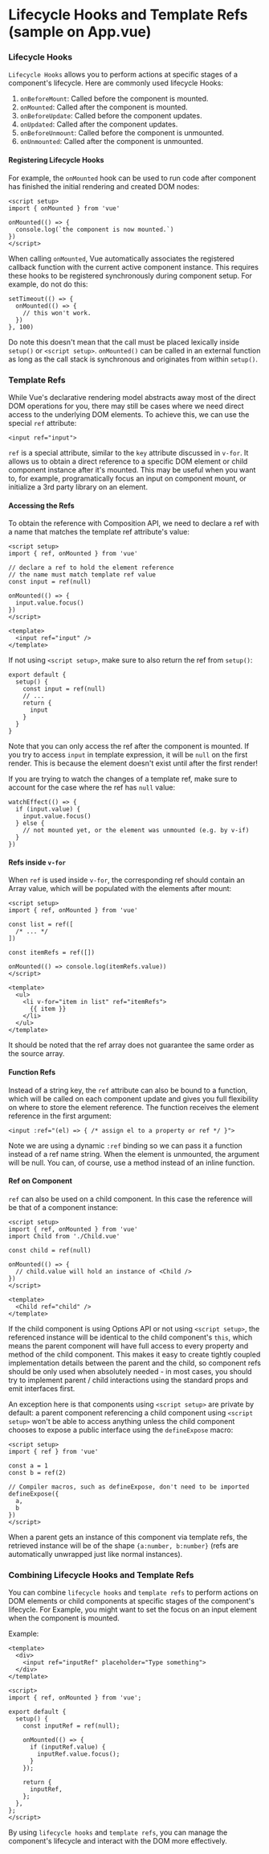 <h1>Lifecycle Hooks and Template Refs (sample on App.vue)</h1>

<h3>Lifecycle Hooks</h3>

`Lifecycle Hooks` allows you to perform actions at specific stages of a component's lifecycle.
Here are commonly used lifecycle Hooks:
1. `onBeforeMount`: Called before the component is mounted.
2. `onMounted`: Called after the component is mounted.
3. `onBeforeUpdate`: Called before the component updates.
4. `onUpdated`: Called after the component updates.
5. `onBeforeUnmount`: Called before the component is unmounted.
6. `onUnmounted`: Called after the component is unmounted.

<h4>Registering Lifecycle Hooks</h4>

For example, the `onMounted` hook can be used to run code after component has finished the initial rendering and created DOM nodes:
```
<script setup>
import { onMounted } from 'vue'

onMounted(() => {
  console.log(`the component is now mounted.`)
})
</script>
```

When calling `onMounted`, Vue automatically associates the registered callback function with the current active component instance. This requires these hooks to be registered synchronously during component setup. For example, do not do this:
```
setTimeout(() => {
  onMounted(() => {
    // this won't work.
  })
}, 100)
```

Do note this doesn't mean that the call must be placed lexically inside `setup()` or `<script setup>`. `onMounted()` can be called in an external function as long as the call stack is synchronous and originates from within `setup()`.


<h3>Template Refs</h3>

While Vue's declarative rendering model abstracts away most of the direct DOM operations for you, there may still be cases where we need direct access to the underlying DOM elements. To achieve this, we can use the special `ref` attribute:
```
<input ref="input">
```
`ref` is a special attribute, similar to the `key` attribute discussed in `v-for`. It allows us to obtain a direct reference to a specific DOM element or child component instance after it's mounted. This may be useful when you want to, for example, programatically focus an input on component mount, or initialize a 3rd party library on an element.

<h4>Accessing the Refs</h4>

To obtain the reference with Composition API, we need to declare a ref with a name that matches the template ref attribute's value:
```
<script setup>
import { ref, onMounted } from 'vue'

// declare a ref to hold the element reference
// the name must match template ref value
const input = ref(null)

onMounted(() => {
  input.value.focus()
})
</script>

<template>
  <input ref="input" />
</template>
```
If not using `<script setup>`, make sure to also return the ref from `setup()`:
```
export default {
  setup() {
    const input = ref(null)
    // ...
    return {
      input
    }
  }
}
```

Note that you can only access the ref after the component is mounted. If you try to access `input` in template expression, it will be `null` on the first render. This is because the element doesn't exist until after the first render!

If you are trying to watch the changes of a template ref, make sure to account for the case where the ref has `null` value:
```
watchEffect(() => {
  if (input.value) {
    input.value.focus()
  } else {
    // not mounted yet, or the element was unmounted (e.g. by v-if)
  }
})
```

<h4>

Refs inside `v-for`

</h4>

When `ref` is used inside `v-for`, the corresponding ref should contain an Array value, which will be populated with the elements after mount:
```
<script setup>
import { ref, onMounted } from 'vue'

const list = ref([
  /* ... */
])

const itemRefs = ref([])

onMounted(() => console.log(itemRefs.value))
</script>

<template>
  <ul>
    <li v-for="item in list" ref="itemRefs">
      {{ item }}
    </li>
  </ul>
</template>
```
It should be noted that the ref array does not guarantee the same order as the source array.

<h4>Function Refs</h4>

Instead of a string key, the `ref` attribute can also be bound to a function, which will be called on each component update and gives you full flexibility on where to store the element reference. The function receives the element reference in the first argument:
```
<input :ref="(el) => { /* assign el to a property or ref */ }">
```
Note we are using a dynamic `:ref` binding so we can pass it a function instead of a ref name string. When the element is unmounted, the argument will be null. You can, of course, use a method instead of an inline function.

<h4>Ref on Component</h4>

`ref` can also be used on a child component. In this case the reference will be that of a component instance:
```
<script setup>
import { ref, onMounted } from 'vue'
import Child from './Child.vue'

const child = ref(null)

onMounted(() => {
  // child.value will hold an instance of <Child />
})
</script>

<template>
  <Child ref="child" />
</template>
```
If the child component is using Options API or not using `<script setup>`, the referenced instance will be identical to the child component's `this`, which means the parent component will have full access to every property and method of the child component. This makes it easy to create tightly coupled implementation details between the parent and the child, so component refs should be only used when absolutely needed - in most cases, you should try to implement parent / child interactions using the standard props and emit interfaces first.

An exception here is that components using `<script setup>` are private by default: a parent component referencing a child component using `<script setup>` won't be able to access anything unless the child component chooses to expose a public interface using the `defineExpose` macro:
```
<script setup>
import { ref } from 'vue'

const a = 1
const b = ref(2)

// Compiler macros, such as defineExpose, don't need to be imported
defineExpose({
  a,
  b
})
</script>
```
When a parent gets an instance of this component via template refs, the retrieved instance will be of the shape `{a:number, b:number}` (refs are automatically unwrapped just like normal instances).

<h3>Combining Lifecycle Hooks and Template Refs</h3>

You can combine `lifecycle hooks` and `template refs` to perform actions on DOM elements or child components at specific stages of the component's lifecycle. For Example, you might want to set the focus on an input element when the component is mounted.

Example:
```
<template>
  <div>
    <input ref="inputRef" placeholder="Type something">
  </div>
</template>

<script>
import { ref, onMounted } from 'vue';

export default {
  setup() {
    const inputRef = ref(null);

    onMounted(() => {
      if (inputRef.value) {
        inputRef.value.focus();
      }
    });

    return {
      inputRef,
    };
  },
};
</script>

```

By using `lifecycle hooks` and `template refs`, you can manage the component's lifecycle and interact with the DOM more effectively.